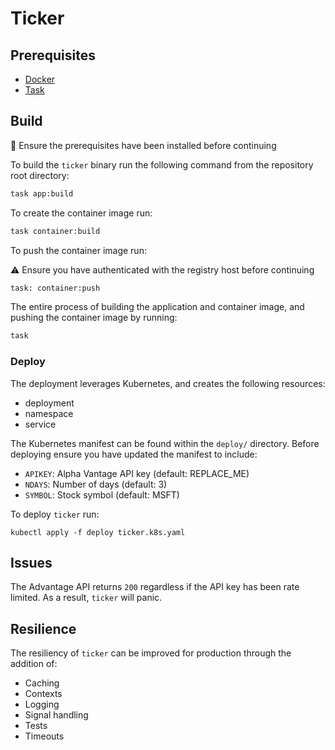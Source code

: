 # Ticker

## Prerequisites

* [Docker](https://www.docker.com/)
* [Task](https://taskfile.dev/)

## Build

🚨 Ensure the prerequisites have been installed before continuing

To build the `ticker` binary run the following command from the repository 
root directory:

```bash
task app:build
```

To create the container image run:

```bash
task container:build
```

To push the container image run:

⚠️ Ensure you have authenticated with the registry host before continuing

```bash
task: container:push
```

The entire process of building the application and container image, and
pushing the container image by running:

```bash
task
```

### Deploy

The deployment leverages Kubernetes, and creates the following resources:

* deployment
* namespace
* service

The Kubernetes manifest can be found within the `deploy/` directory.
Before deploying ensure you have updated the manifest to include:

* `APIKEY`: Alpha Vantage API key (default: REPLACE_ME)
* `NDAYS`: Number of days (default: 3)
* `SYMBOL`: Stock symbol (default: MSFT)

To deploy `ticker` run:

```
kubectl apply -f deploy ticker.k8s.yaml
```

## Issues

The Advantage API returns `200` regardless if the API key has been rate limited.
As a result, `ticker` will panic.

## Resilience

The resiliency of `ticker` can be improved for production through the 
addition of:

* Caching
* Contexts
* Logging
* Signal handling
* Tests
* Timeouts